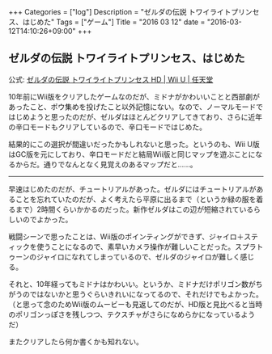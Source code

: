 +++
Categories = ["log"]
Description = "ゼルダの伝説 トワイライトプリンセス、はじめた"
Tags = ["ゲーム"]
Title = "2016 03 12"
date = "2016-03-12T14:10:26+09:00"
+++

## ゼルダの伝説 トワイライトプリンセス、はじめた
公式: [ゼルダの伝説 トワイライトプリンセス HD | Wii U | 任天堂](https://www.nintendo.co.jp/wiiu/azaj/)

10年前にWii版をクリアしたゲームなのだが、ミドナがかわいいことと西部劇があったこと、ポウ集めを投げたこと以外記憶にない。なので、ノーマルモードではじめようと思ったのだが、ゼルダはほとんどクリアしてきており、さらに近年の辛口モードもクリアしているので、辛口モードではじめた。

結果的にこの選択が間違いだったかもしれないと思った。というのも、Wii U版はGC版を元にしており、辛口モードだと結局Wii版と同じマップを遊ぶことになるからだ。通りでなんとなく見覚えのあるマップだと……。

----

早速はじめたのだが、チュートリアルがあった。ゼルダにはチュートリアルがあることを忘れていたのだが、よく考えたら平原に出るまで（というか緑の服を着るまで）2時間くらいかかるのだった。新作ゼルダはこの辺が短縮されているらしいのでよかった。

戦闘シーンで思ったことは、Wii版のポインティングができず、ジャイロ＋スティックを使うことになるので、素早いカメラ操作が難しいことだった。スプラトゥーンのジャイロになれてしまっているので、ゼルダのジャイロが難しく感じる。

それと、10年経ってもミドナはかわいい。というか、ミドナだけポリゴン数がちがうのではないかと思うぐらいきれいになってるので、それだけでもよかった。（と思って念のためWii版のムービーも見返してのだが、HD版と見比べると当時のポリゴンっぽさを残しつつ、テクスチャがさらになめらかになっているようだ）

またクリアしたら何か書くかも知れない。